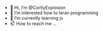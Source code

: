 - 👋 Hi, I’m @CortlyExplosion
- 👀 I’m interested how to leran programming  
- 🌱 I’m currently learning js
- 📫 How to reach me ...

<!---
CortlyExplosion/CortlyExplosion is a ✨ special ✨ repository because its `README.md` (this file) appears on your GitHub profile.
You can click the Preview link to take a look at your changes.
--->
